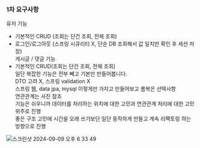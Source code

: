 ### 1차 요구사항

유저 기능  <br>
- 기본적인 CRUD (조회는 단건 조회, 전체 조회)  <br>
- 로그인/로그아웃 (스프링 시큐리티 X, 단순 DB 조회해서 값 일치만 확인 후 세션 저장)  <br>
게시글 / 댓글 기능  <br>
- 기본적인 CRUD(조회는 단건 조회, 전체 조회)  <br>
일단 복잡한 기능은 전부 빼고 기본만 만들어봅니다.  <br>
DTO 고려 X, 스프링 validation X  <br>
스프링 웹, data jpa, mysql 이렇게만 가지고 만들어보고 롬복은 선택사항  <br>
연관관계는 사진 참조  <br>
기능은 쉬우니까 데이터를 처리하는 위치에 대한 고민과 연관관계 처리에 대한 고민 위주로 진행  <br>
좋은 구조 고민에 시간을 오래 쓰기보단 일단 동작하게 만들고 계속 리팩토링 하는 방향으로 진행  <br>

![스크린샷 2024-09-09 오후 6 33 49](https://github.com/user-attachments/assets/37694cfc-84dd-4941-abf7-45f5b5e6c0a4)
